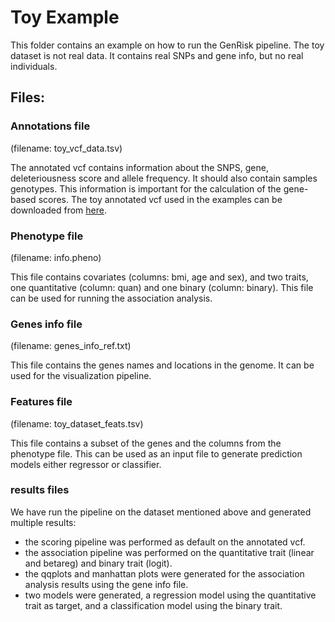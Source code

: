 # Toy Example

This folder contains an example on how to run the GenRisk pipeline.
The toy dataset is not real data. It contains real SNPs and gene info, but no real individuals.

## Files:
### Annotations file
(filename: toy_vcf_data.tsv)

The annotated vcf contains information about the SNPS, gene, deleteriousness score and allele frequency.
It should also contain samples genotypes. This information is important for the calculation of the gene-based scores.
The toy annotated vcf used in the examples can be downloaded from [here](https://uni-bonn.sciebo.de/s/4Y030Ca0AiYwPR4/download).

### Phenotype file
(filename: info.pheno)

This file contains covariates (columns: bmi, age and sex), and two traits, one quantitative (column: quan) and one binary (column: binary).
This file can be used for running the association analysis.

### Genes info file
(filename: genes_info_ref.txt)

This file contains the genes names and locations in the genome. It can be used for the visualization pipeline.

### Features file
(filename: toy_dataset_feats.tsv)

This file contains a subset of the genes and the columns from the phenotype file. This can be used as an input file to generate prediction models either regressor or classifier.

### results files
We have run the pipeline on the dataset mentioned above and generated multiple results:
- the scoring pipeline was performed as default on the annotated vcf.
- the association pipeline was performed on the quantitative trait (linear and betareg) and binary trait (logit).
- the qqplots and manhattan plots were generated for the association analysis results using the gene info file.
- two models were generated, a regression model using the quantitative trait as target, and a classification model using the binary trait.
